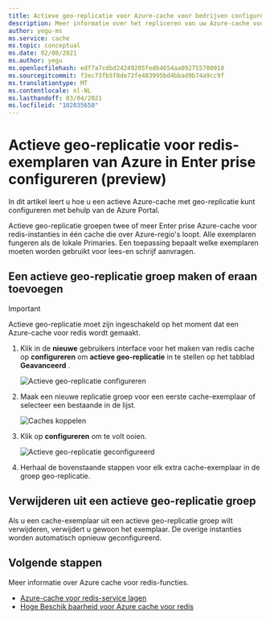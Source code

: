```yaml
---
title: Actieve geo-replicatie voor Azure-cache voor bedrijven configureren voor redis-instanties
description: Meer informatie over het repliceren van uw Azure-cache voor redis Enter prise-instanties in azure-regio's
author: yegu-ms
ms.service: cache
ms.topic: conceptual
ms.date: 02/08/2021
ms.author: yegu
ms.openlocfilehash: edf7a7cdbd24249205fedb4654aa092755700910
ms.sourcegitcommit: f3ec73fb5f8de72fe483995bd4bbad9b74a9cc9f
ms.translationtype: MT
ms.contentlocale: nl-NL
ms.lasthandoff: 03/04/2021
ms.locfileid: "102035650"
---
```

# <a name="configure-active-geo-replication-for-enterprise-azure-cache-for-redis-instances-preview"></a>Actieve geo-replicatie voor redis-exemplaren van Azure in Enter prise configureren (preview)

In dit artikel leert u hoe u een actieve Azure-cache met geo-replicatie kunt configureren met behulp van de Azure Portal.

Actieve geo-replicatie groepen twee of meer Enter prise Azure-cache voor redis-instanties in één cache die over Azure-regio's loopt. Alle exemplaren fungeren als de lokale Primaries. Een toepassing bepaalt welke exemplaren moeten worden gebruikt voor lees-en schrijf aanvragen.

## <a name="create-or-join-an-active-geo-replication-group"></a>Een actieve geo-replicatie groep maken of eraan toevoegen

> [!IMPORTANT]
> Actieve geo-replicatie moet zijn ingeschakeld op het moment dat een Azure-cache voor redis wordt gemaakt.
>
>

1. Klik in de **nieuwe** gebruikers interface voor het maken van redis cache op **configureren** om **actieve geo-replicatie** in te stellen op het tabblad **Geavanceerd** .

    ![Actieve geo-replicatie configureren](./media/cache-how-to-active-geo-replication/cache-active-geo-replication-not-configured.png)

1. Maak een nieuwe replicatie groep voor een eerste cache-exemplaar of selecteer een bestaande in de lijst.

    ![Caches koppelen](./media/cache-how-to-active-geo-replication/cache-active-geo-replication-new-group.png)

1. Klik op **configureren** om te volt ooien.

    ![Actieve geo-replicatie geconfigureerd](./media/cache-how-to-active-geo-replication/cache-active-geo-replication-configured.png)

1. Herhaal de bovenstaande stappen voor elk extra cache-exemplaar in de groep geo-replicatie.

## <a name="remove-from-an-active-geo-replication-group"></a>Verwijderen uit een actieve geo-replicatie groep

Als u een cache-exemplaar uit een actieve geo-replicatie groep wilt verwijderen, verwijdert u gewoon het exemplaar. De overige instanties worden automatisch opnieuw geconfigureerd.

## <a name="next-steps"></a>Volgende stappen

Meer informatie over Azure cache voor redis-functies.

* [Azure-cache voor redis-service lagen](cache-overview.md#service-tiers)
* [Hoge Beschik baarheid voor Azure cache voor redis](cache-high-availability.md)
